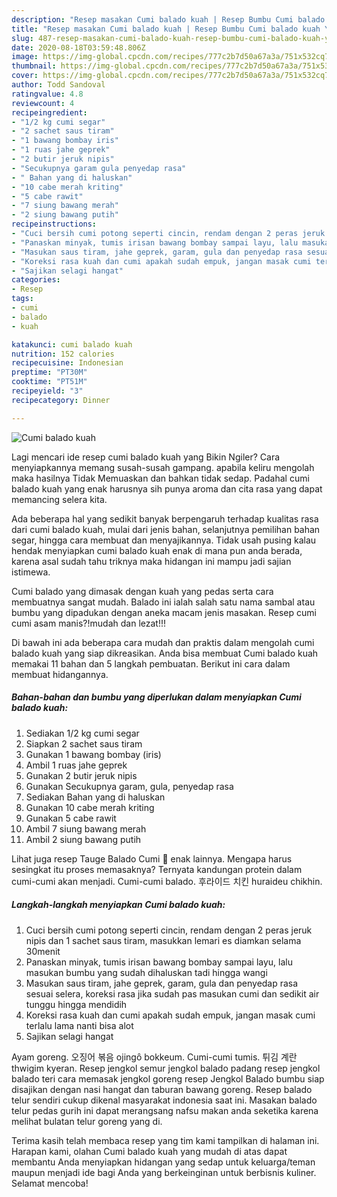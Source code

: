 ```yaml
---
description: "Resep masakan Cumi balado kuah | Resep Bumbu Cumi balado kuah Yang Menggugah Selera"
title: "Resep masakan Cumi balado kuah | Resep Bumbu Cumi balado kuah Yang Menggugah Selera"
slug: 487-resep-masakan-cumi-balado-kuah-resep-bumbu-cumi-balado-kuah-yang-menggugah-selera
date: 2020-08-18T03:59:48.806Z
image: https://img-global.cpcdn.com/recipes/777c2b7d50a67a3a/751x532cq70/cumi-balado-kuah-foto-resep-utama.jpg
thumbnail: https://img-global.cpcdn.com/recipes/777c2b7d50a67a3a/751x532cq70/cumi-balado-kuah-foto-resep-utama.jpg
cover: https://img-global.cpcdn.com/recipes/777c2b7d50a67a3a/751x532cq70/cumi-balado-kuah-foto-resep-utama.jpg
author: Todd Sandoval
ratingvalue: 4.8
reviewcount: 4
recipeingredient:
- "1/2 kg cumi segar"
- "2 sachet saus tiram"
- "1 bawang bombay iris"
- "1 ruas jahe geprek"
- "2 butir jeruk nipis"
- "Secukupnya garam gula penyedap rasa"
- " Bahan yang di haluskan"
- "10 cabe merah kriting"
- "5 cabe rawit"
- "7 siung bawang merah"
- "2 siung bawang putih"
recipeinstructions:
- "Cuci bersih cumi potong seperti cincin, rendam dengan 2 peras jeruk nipis dan 1 sachet saus tiram, masukkan lemari es diamkan selama 30menit"
- "Panaskan minyak, tumis irisan bawang bombay sampai layu, lalu masukan bumbu yang sudah dihaluskan tadi hingga wangi"
- "Masukan saus tiram, jahe geprek, garam, gula dan penyedap rasa sesuai selera, koreksi rasa jika sudah pas masukan cumi dan sedikit air tunggu hingga mendidih"
- "Koreksi rasa kuah dan cumi apakah sudah empuk, jangan masak cumi terlalu lama nanti bisa alot"
- "Sajikan selagi hangat"
categories:
- Resep
tags:
- cumi
- balado
- kuah

katakunci: cumi balado kuah 
nutrition: 152 calories
recipecuisine: Indonesian
preptime: "PT30M"
cooktime: "PT51M"
recipeyield: "3"
recipecategory: Dinner

---
```



![Cumi balado kuah](https://img-global.cpcdn.com/recipes/777c2b7d50a67a3a/751x532cq70/cumi-balado-kuah-foto-resep-utama.jpg)

Lagi mencari ide resep cumi balado kuah yang Bikin Ngiler? Cara menyiapkannya memang susah-susah gampang. apabila keliru mengolah maka hasilnya Tidak Memuaskan dan bahkan tidak sedap. Padahal cumi balado kuah yang enak harusnya sih punya aroma dan cita rasa yang dapat memancing selera kita.

Ada beberapa hal yang sedikit banyak berpengaruh terhadap kualitas rasa dari cumi balado kuah, mulai dari jenis bahan, selanjutnya pemilihan bahan segar, hingga cara membuat dan menyajikannya. Tidak usah pusing kalau hendak menyiapkan cumi balado kuah enak di mana pun anda berada, karena asal sudah tahu triknya maka hidangan ini mampu jadi sajian istimewa.

Cumi balado yang dimasak dengan kuah yang pedas serta cara membuatnya sangat mudah. Balado ini ialah salah satu nama sambal atau bumbu yang dipadukan dengan aneka macam jenis masakan. Resep cumi cumi asam manis?!mudah dan lezat!!!


Di bawah ini ada beberapa cara mudah dan praktis dalam mengolah cumi balado kuah yang siap dikreasikan. Anda bisa membuat Cumi balado kuah memakai 11 bahan dan 5 langkah pembuatan. Berikut ini cara dalam membuat hidangannya.

<!--inarticleads1-->

##### Bahan-bahan dan bumbu yang diperlukan dalam menyiapkan Cumi balado kuah:

1. Sediakan 1/2 kg cumi segar
1. Siapkan 2 sachet saus tiram
1. Gunakan 1 bawang bombay (iris)
1. Ambil 1 ruas jahe geprek
1. Gunakan 2 butir jeruk nipis
1. Gunakan Secukupnya garam, gula, penyedap rasa
1. Sediakan  Bahan yang di haluskan
1. Gunakan 10 cabe merah kriting
1. Gunakan 5 cabe rawit
1. Ambil 7 siung bawang merah
1. Ambil 2 siung bawang putih


Lihat juga resep Tauge Balado Cumi 🦑 enak lainnya. Mengapa harus sesingkat itu proses memasaknya? Ternyata kandungan protein dalam cumi-cumi akan menjadi. Cumi-cumi balado. 후라이드 치킨 huraideu chikhin. 

<!--inarticleads2-->

##### Langkah-langkah menyiapkan Cumi balado kuah:

1. Cuci bersih cumi potong seperti cincin, rendam dengan 2 peras jeruk nipis dan 1 sachet saus tiram, masukkan lemari es diamkan selama 30menit
1. Panaskan minyak, tumis irisan bawang bombay sampai layu, lalu masukan bumbu yang sudah dihaluskan tadi hingga wangi
1. Masukan saus tiram, jahe geprek, garam, gula dan penyedap rasa sesuai selera, koreksi rasa jika sudah pas masukan cumi dan sedikit air tunggu hingga mendidih
1. Koreksi rasa kuah dan cumi apakah sudah empuk, jangan masak cumi terlalu lama nanti bisa alot
1. Sajikan selagi hangat


Ayam goreng. 오징어 볶음 ojingȏ bokkeum. Cumi-cumi tumis. 튀김 계란 thwigim kyeran. Resep jengkol semur jengkol balado padang resep jengkol balado teri cara memasak jengkol goreng resep Jengkol Balado bumbu siap disajikan dengan nasi hangat dan taburan bawang goreng. Resep balado telur sendiri cukup dikenal masyarakat indonesia saat ini. Masakan balado telur pedas gurih ini dapat merangsang nafsu makan anda seketika karena melihat bulatan telur goreng yang di. 

Terima kasih telah membaca resep yang tim kami tampilkan di halaman ini. Harapan kami, olahan Cumi balado kuah yang mudah di atas dapat membantu Anda menyiapkan hidangan yang sedap untuk keluarga/teman maupun menjadi ide bagi Anda yang berkeinginan untuk berbisnis kuliner. Selamat mencoba!

